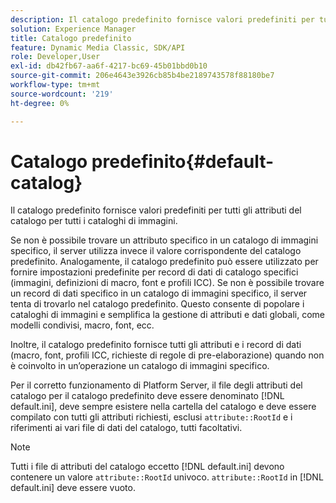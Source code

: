 ```yaml
---
description: Il catalogo predefinito fornisce valori predefiniti per tutti gli attributi del catalogo per tutti i cataloghi di immagini.
solution: Experience Manager
title: Catalogo predefinito
feature: Dynamic Media Classic, SDK/API
role: Developer,User
exl-id: db42fb67-aa6f-4217-bc69-45b01bbd0b10
source-git-commit: 206e4643e3926cb85b4be2189743578f88180be7
workflow-type: tm+mt
source-wordcount: '219'
ht-degree: 0%

---
```


# Catalogo predefinito{#default-catalog}

Il catalogo predefinito fornisce valori predefiniti per tutti gli attributi del catalogo per tutti i cataloghi di immagini.

Se non è possibile trovare un attributo specifico in un catalogo di immagini specifico, il server utilizza invece il valore corrispondente del catalogo predefinito. Analogamente, il catalogo predefinito può essere utilizzato per fornire impostazioni predefinite per record di dati di catalogo specifici (immagini, definizioni di macro, font e profili ICC). Se non è possibile trovare un record di dati specifico in un catalogo di immagini specifico, il server tenta di trovarlo nel catalogo predefinito. Questo consente di popolare i cataloghi di immagini e semplifica la gestione di attributi e dati globali, come modelli condivisi, macro, font, ecc.

Inoltre, il catalogo predefinito fornisce tutti gli attributi e i record di dati (macro, font, profili ICC, richieste di regole di pre-elaborazione) quando non è coinvolto in un’operazione un catalogo di immagini specifico.

Per il corretto funzionamento di Platform Server, il file degli attributi del catalogo per il catalogo predefinito deve essere denominato [!DNL default.ini], deve sempre esistere nella cartella del catalogo e deve essere compilato con tutti gli attributi richiesti, esclusi `attribute::RootId` e i riferimenti ai vari file di dati del catalogo, tutti facoltativi.

>[!NOTE]
>
>Tutti i file di attributi del catalogo eccetto [!DNL default.ini] devono contenere un valore `attribute::RootId` univoco. `attribute::RootId` in  [!DNL default.ini] deve essere vuoto.
